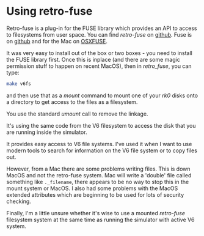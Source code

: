 # Using retro-fuse

Retro-fuse is a plug-in for the FUSE library which provides an API to access to filesystems from user space.  You can find _retro-fuse_ on [github](https://github.com/jaylogue/retro-fuse). Fuse is on [github](https://github.com/libfuse/libfuse) and for the Mac on [OSXFUSE](https://osxfuse.github.io).

It was very easy to install out of the box or two boxes - you need to install the FUSE library first. Once this is inplace (and there are some magic permission stuff to happen on recent MacOS), then in *retro_fuse*, you can type:

``` sh
make v6fs
```
and then use that as a _mount_ command to mount one of your _rk0_ disks onto a directory to get access to the files as a filesystem.

You use the standard _umount_ call to remove the linkage.

It's using the same code from the V6 filesystem to access the disk that you are running inside the simulator.

It provides easy access to V6 file systems. I've used it when I want to use modern tools to search for information on the V6 file system or to copy files out.

However, from a Mac there are some problems writing files. This is down MacOS and not the retro-fuse system. Mac will write a 'double' file called something like ```._filename```, there appears to be no way to stop this in the mount system or MacOS. I also had some problems with the MacOS extended attributes which are beginning to be used for lots of security checking.

Finally, I'm a little unsure whether it's wise to use a mounted _retro-fuse_  filesystem system at the same time as running the simulator with active V6 system.
